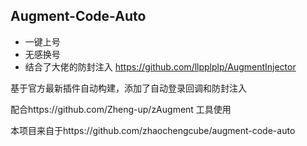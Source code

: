 ## Augment-Code-Auto

* 一键上号
* 无感换号
* 结合了大佬的防封注入 https://github.com/llpplplp/AugmentInjector



基于官方最新插件自动构建，添加了自动登录回调和防封注入

配合https://github.com/Zheng-up/zAugment 工具使用

本项目来自于https://github.com/zhaochengcube/augment-code-auto
